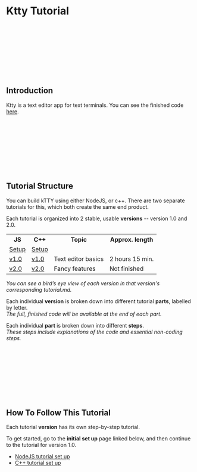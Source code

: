 # Ktty Tutorial

<br/><br/><br/><br/><br/><br/><br/><br/>



##  Introduction

Ktty is a text editor app for text terminals.  You can see the finished code [here](https://github.com/rooftop-media/ktty).

<br/><br/><br/><br/><br/><br/><br/><br/>



##  Tutorial Structure

You can build kTTY using either NodeJS, or c++.  There are two separate tutorials for this,
which both create the same end product. 

Each tutorial is organized into 2 stable, usable **versions** -- version 1.0 and 2.0.   

<table>
 <tr>
  <th>JS</th>
  <th>C++</th>
  <th>Topic</th>
  <th>Approx. length</th>
 </tr>
 <tr>
  <td><a href="https://github.com/rooftop-media/ktty-tutorial/blob/main/js/setup.md">Setup </a></td>
  <td><a href="https://github.com/rooftop-media/ktty-tutorial/blob/main/cpp/setup.md">Setup</a></td>
  <td></td>
  <td></td>
 <tr>
  <td><a href="https://github.com/rooftop-media/ktty-tutorial/blob/main/js/version1.0/tutorial.md">v1.0</a></td>
  <td><a href="https://github.com/rooftop-media/ktty-tutorial/blob/main/cpp/version1.0/tutorial.md">v1.0</a></td>
  <td>Text editor basics</td>
  <td>2 hours 15 min.</td>
 </tr>
 <tr>
  <td><a href="https://github.com/rooftop-media/ktty-tutorial/blob/main/js/version2.0/tutorial.md">v2.0</a></td>
  <td><a href="https://github.com/rooftop-media/ktty-tutorial/blob/main/cpp/version2.0/tutorial.md">v2.0</a></td>
  <td>Fancy features</td>
  <td>Not finished</td>
 </tr>
 
</table>


*You can see a bird’s eye view of each version in that version's corresponding tutorial.md.*  

Each individual **version** is broken down into different tutorial **parts**, labelled by letter.  
*The full, finished code will be available at the end of each part.*  

Each individual **part** is broken down into different **steps**.   
*These steps include explanations of the code and essential non-coding steps.*

<br/><br/><br/><br/><br/><br/><br/><br/>



##  How To Follow This Tutorial

Each tutorial **version** has its own step-by-step tutorial.

To get started, go to the **initial set up** page linked below, and then continue to the tutorial for version 1.0.

 - [NodeJS tutorial set up](https://github.com/rooftop-media/ktty-tutorial/blob/main/js/setup.md)
 - [C++ tutorial set up](https://github.com/rooftop-media/ktty-tutorial/blob/main/cpp/setup.md)

<br/><br/><br/><br/><br/><br/><br/><br/>




